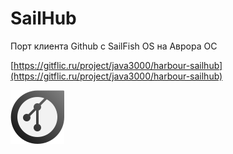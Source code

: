 SailHub
===================

Порт клиента Github с SailFish OS на Аврора ОС

[https://gitflic.ru/project/java3000/harbour-sailhub](https://gitflic.ru/project/java3000/harbour-sailhub)

![picture](../assets/images/open-source/harbour_sailhub.png)